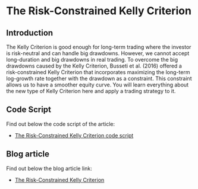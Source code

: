 # The Risk-Constrained Kelly Criterion

## Introduction 
The Kelly Criterion is good enough for long-term trading where the investor is risk-neutral and can handle big drawdowns. However, we cannot accept long-duration and big drawdowns in real trading. To overcome the big drawdowns caused by the Kelly Criterion, Busseti et al. (2016) offered a risk-constrained Kelly Criterion that incorporates maximizing the long-term log-growth rate together with the drawdown as a constraint. This constraint allows us to have a smoother equity curve. You will learn everything about the new type of Kelly Criterion here and apply a trading strategy to it.

## Code Script
Find out below the code script of the article:
- [The Risk-Constrained Kelly Criterion code script](https://github.com/QuantInsti/Algorithmic-Trading-Code-Examples/blob/main/blog_articles/risk-constrained-kelly-criterion/The_risk_constraint_Kelly_Criterion.ipynb)
## Blog article 
Find out below the blog article link:
- [The Risk-Constrained Kelly Criterion](https://blog.quantinsti.com/risk-constrained-kelly-criterion/)
